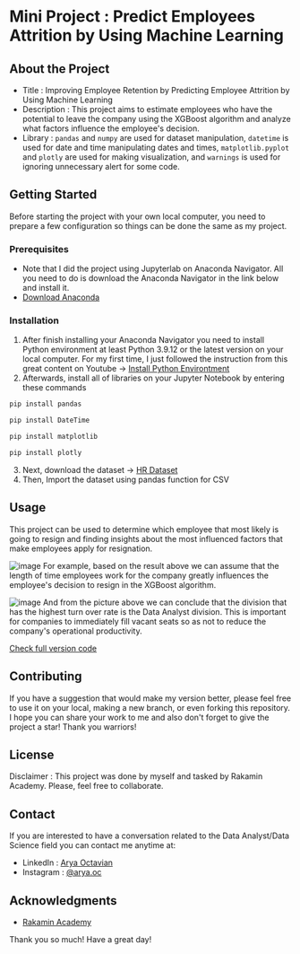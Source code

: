 # Mini Project : Predict Employees Attrition by Using Machine Learning

## About the Project

* Title : Improving Employee Retention by Predicting Employee Attrition by Using Machine Learning
* Description : This project aims to estimate employees who have the potential to leave the company using the XGBoost algorithm and analyze what factors influence the employee's decision.
* Library : `pandas` and `numpy` are used for dataset manipulation, `datetime` is used for date and time manipulating dates and times, `matplotlib.pyplot` and `plotly` are used for making visualization, and `warnings` is used for ignoring unnecessary alert for some code.

## Getting Started
Before starting the project with your own local computer, you need to prepare a few configuration so things can be done the same as my project.

### Prerequisites
* Note that I did the project using Jupyterlab on Anaconda Navigator. All you need to do is download the Anaconda Navigator in the link below and install it.
* [Download Anaconda](https://www.anaconda.com/products/distribution)

### Installation
1. After finish installing your Anaconda Navigator you need to install Python environment at least Python 3.9.12 or the latest version on your local computer. For my first time, I just followed the instruction from this great content on Youtube → [Install Python Environtment](https://www.youtube.com/watch?v=5mDYijMfSzs) 
2. Afterwards, install all of libraries on your Jupyter Notebook by entering these commands
```sh
pip install pandas
```
```sh
pip install DateTime
```
```sh
pip install matplotlib
```
```sh
pip install plotly
```
3. Next, download the dataset → [HR Dataset]([https://github.com/aryaoctav/Workshop_Manual-RFM-Clustering/blob/main/Online%20Retail.xlsx](https://github.com/aryaoctav/Classification_Improving-Employee-Retention-by-Predicting-Employee-Attrition/blob/main/hr_data.csv))
4. Then, Import the dataset using pandas function for CSV

## Usage
This project can be used to determine which employee that most likely is going to resign and finding insights about the most influenced factors that make employees apply for resignation.

![image](https://user-images.githubusercontent.com/105413896/212597467-b8e41d3f-de87-4069-9480-80dc67f9e895.png)
For example, based on the result above we can assume that the length of time employees work for the company greatly influences the employee's decision to resign in the XGBoost algorithm.

![image](https://user-images.githubusercontent.com/105413896/212597822-43e25fcc-d05b-4829-a387-e540497f5cf5.png)
And from the picture above we can conclude that the division that has the highest turn over rate is the Data Analyst division. This is important for companies to immediately fill vacant seats so as not to reduce the company's operational productivity.


[Check full version code]([https://github.com/aryaoctav/Workshop_Manual-RFM-Clustering/blob/main/RFM%20Workshop_Arya.ipynb](https://github.com/aryaoctav/Classification_Improving-Employee-Retention-by-Predicting-Employee-Attrition/blob/main/Notebook%20Improving%20Employee%20Retention.ipynb))

## Contributing

If you have a suggestion that would make my version better, please feel free to use it on your local, making a new branch, or even forking this repository. I hope you can share your work to me and also don't forget to give the project a star! Thank you warriors!

## License

Disclaimer : This project was done by myself and tasked by Rakamin Academy. Please, feel free to collaborate.

## Contact
If you are interested to have a conversation related to the Data Analyst/Data Science field you can contact me anytime at:
* LinkedIn : [Arya Octavian](https://www.linkedin.com/in/arya-octavian/)
* Instagram : [@arya.oc](https://www.instagram.com/arya.oc/?hl=id)

## Acknowledgments
* [Rakamin Academy](https://www.rakamin.com/)

Thank you so much!
Have a great day!

